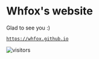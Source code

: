 # Whfox's website
Glad to see you :)

[`https://whfox.github.io`](https://whfox.github.io)  

 ![visitors](https://visitor-badge.glitch.me/badge?page_id=whfox.blog)

